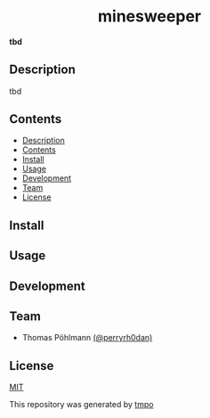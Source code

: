 <h1 align="center">
  minesweeper
</h1>

<h4>
  tbd
</h4>

## Description

tbd

## Contents

- [Description](#description)
- [Contents](#contents)
- [Install](#install)
- [Usage](#usage)
- [Development](#development)
- [Team](#team)
- [License](#license)

## Install

## Usage

## Development

## Team

- Thomas Pöhlmann [(@perryrh0dan)](https://github.com/perryrh0dan)

## License

[MIT](/blob/master/license.md)

This repository was generated by [tmpo](https://github.com/perryrh0dan/tmpo)
